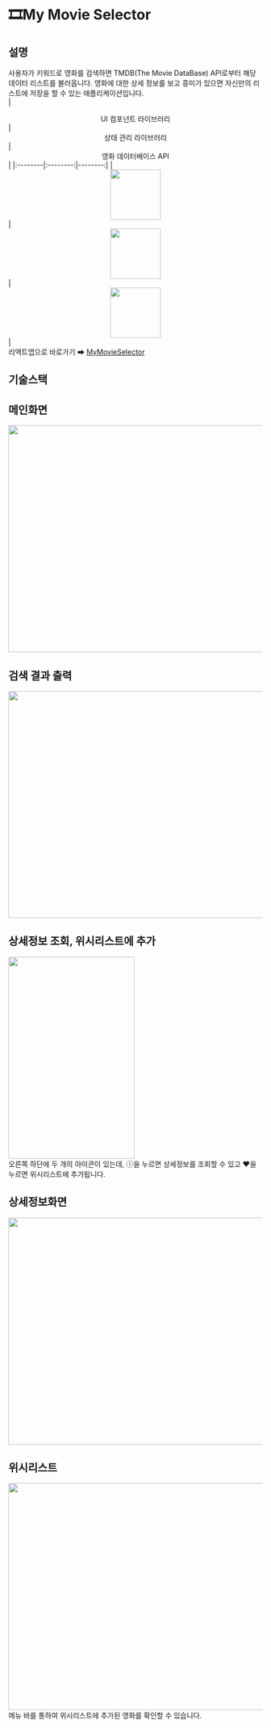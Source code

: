 # 🎞My Movie Selector
## 설명
사용자가 키워드로 영화를 검색하면 TMDB(The Movie DataBase) API로부터 해당 데이터 리스트를 불러옵니다. 영화에 대한 상세 정보를 보고 흥미가 있으면 자신만의 리스트에 저장을 할 수 있는 애플리케이션입니다.   
|  <center>UI 컴포넌트 라이브러리</center> |  <center>상태 관리 라이브러리</center> |  <center>영화 데이터베이스 API</center> |
|:--------|:--------:|--------:|
|<center><img src="https://user-images.githubusercontent.com/69902446/107626794-a7761400-6ca1-11eb-8dd7-2b94710aea94.png" width="100px" height="100px"></img></center> | <center><img src="https://user-images.githubusercontent.com/69902446/107626823-af35b880-6ca1-11eb-9b0d-15f038e86e32.png" width="100px" height="100px"></img></center> |<center><img src="https://user-images.githubusercontent.com/69902446/107626879-c96f9680-6ca1-11eb-92a1-cb02a8f7bf49.png" width="100px" height="100px"></img></center>|   
리액트앱으로 바로가기 ➡ [MyMovieSelector](https://elated-saha-bee70d.netlify.app/)

## 기술스택

## 메인화면
<img src="https://user-images.githubusercontent.com/69902446/107357666-b92ab080-6b15-11eb-955c-3af3c5826086.PNG" width="600px" height="450px"></img>
## 검색 결과 출력
<img src="https://user-images.githubusercontent.com/69902446/107358250-80d7a200-6b16-11eb-920b-053d8ef829d7.PNG" width="600px" height="450px"></img>
## 상세정보 조회, 위시리스트에 추가
<img src="https://user-images.githubusercontent.com/69902446/107358438-baa8a880-6b16-11eb-8973-efdffc038495.PNG" width="250px" height="400px"></img>   
오른쪽 하단에 두 개의 아이콘이 있는데, ⓘ을 누르면 상세정보를 조회할 수 있고 ❤을 누르면 위시리스트에 추가됩니다.

## 상세정보화면
<img src="https://user-images.githubusercontent.com/69902446/107360118-de6cee00-6b18-11eb-8c23-72308a781ad7.PNG" width="600px" height="450px"></img>

## 위시리스트
<img src="https://user-images.githubusercontent.com/69902446/107360448-4ae7ed00-6b19-11eb-9252-e6b5359726dd.PNG" width="600px" height="450px"></img>   
메뉴 바를 통하여 위시리스트에 추가된 영화를 확인할 수 있습니다.
